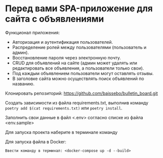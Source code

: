 # Перед вами SPA-приложение для сайта с объявлениями

Функционал приложения:
- Авторизация и аутентификация пользователей.
- Распределение ролей между пользователями (пользователь и админ).
- Восстановление пароля через электронную почту.
- CRUD для объявлений на сайте (админ может удалять или редактировать все объявления, а пользователи только свои).
- Под каждым объявлением пользователи могут оставлять отзывы.
- В заголовке сайта можно осуществлять поиск объявлений по названию.

Клонировать репозиторий: <https://github.com/baissebo/bulletin_board.git>

Создать зависимости из файла requirements.txt, выполнив команду `poetry add $(cat requirements.txt)`
или `poetry install`.

Заполнить свои данные в файл <.env> согласно списке из файла <env.sample>

Для запуска проекта наберите в терминале команду <python manage.py runserver>

Для запуска файла в Docker:

    Ввести команду в терминал: <docker-compose up -d --build>
